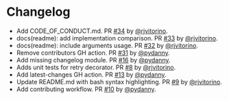 # Changelog

* Add CODE_OF_CONDUCT.md. PR [#34](https://github.com/pydanny/refry/pull/34) by [@rjvitorino](https://github.com/rjvitorino).
* docs(readme): add implementation comparison. PR [#33](https://github.com/pydanny/refry/pull/33) by [@rjvitorino](https://github.com/rjvitorino).
* docs(readme): include arguments usage. PR [#32](https://github.com/pydanny/refry/pull/32) by [@rjvitorino](https://github.com/rjvitorino).
* Remove contributors GH action. PR [#31](https://github.com/pydanny/refry/pull/31) by [@pydanny](https://github.com/pydanny).
* Add missing changelog module. PR [#16](https://github.com/pydanny/refry/pull/16) by [@pydanny](https://github.com/pydanny).
* Adds unit tests for retry decorator. PR [#8](https://github.com/pydanny/refry/pull/8) by [@rjvitorino](https://github.com/rjvitorino).
* Add latest-changes GH action. PR [#13](https://github.com/pydanny/refry/pull/13) by [@pydanny](https://github.com/pydanny).
* Update README.md with bash syntax highlighting. PR [#9](https://github.com/pydanny/refry/pull/9) by [@rjvitorino](https://github.com/rjvitorino).
* Add contributing workflow. PR [#10](https://github.com/pydanny/refry/pull/10) by [@pydanny](https://github.com/pydanny).
